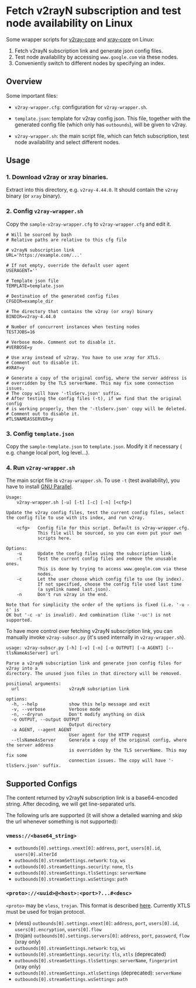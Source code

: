 # Fetch v2rayN subscription and test node availability on Linux

Some wrapper scripts for [v2ray-core](https://github.com/v2ray/v2ray-core/releases)
and [xray-core](https://github.com/XTLS/Xray-core)
on Linux:

1. Fetch v2rayN subscription link and generate json config files.
2. Test node availability by accessing `www.google.com` via these nodes.
3. Conveniently switch to different nodes by specifying an index.

## Overview

Some important files:

- `v2ray-wrapper.cfg`: configuration for `v2ray-wrapper.sh`.

- `template.json`: template for v2ray config json. This file, together with
  the generated config file (which only has `outbounds`), will be given to
  v2ray.

- `v2ray-wrapper.sh`: the main script file, which can fetch subscription,
  test node availability and select different nodes.

## Usage

### 1. Download v2ray or xray binaries.
Extract into this directory, e.g. `v2ray-4.44.0`. It should contain the
`v2ray` binary (or `xray` binary).

### 2. Config `v2ray-wrapper.sh`
Copy the `sample-v2ray-wrapper.cfg` to `v2ray-wrapper.cfg` and edit it.

```
# Will be sourced by bash
# Relative paths are relative to this cfg file

# v2rayN subscription link
URL='https://example.com/...'

# If not empty, override the default user agent
USERAGENT=''

# Template json file
TEMPLATE=template.json

# Destination of the generated config files
CFGDIR=example_dir

# The directory that contains the v2ray (or xray) binary
BINDIR=v2ray-4.44.0

# Number of concurrent instances when testing nodes
TESTJOBS=16

# Verbose mode. Comment out to disable it.
#VERBOSE=y

# Use xray instead of v2ray. You have to use xray for XTLS.
# Comment out to disable it.
#XRAY=y

# Generate a copy of the original config, where the server address is
# overridden by the TLS serverName. This may fix some connection issues.
# The copy will have '-tlsServ.json' suffix.
# After testing the config files (-t), if we find that the original config
# is working properly, then the '-tlsServ.json' copy will be deleted.
# Comment out to disable it.
#TLSNAMEASSERVER=y
```

### 3. Config `template.json`
Copy the `sample-template.json` to `template.json`. Modify it if necessary (
e.g. change local port, log level...).

### 4. Run `v2ray-wrapper.sh`
The main script file is `v2ray-wrapper.sh`. To use `-t` (test availability),
you have to install [GNU Parallel](https://www.gnu.org/software/parallel/).

```
Usage:
    v2ray-wrapper.sh [-u] [-t] [-c] [-n] [<cfg>]

Update the v2ray config files, test the current config files, select
the config file to use with its index, and run v2ray.

    <cfg>   Config file for this script. Default is v2ray-wrapper.cfg.
            This file will be sourced, so you can even put your own
            scripts here.

Options:
    -u      Update the config files using the subscription link.
    -t      Test the current config files and remove the unusable ones.
            This is done by trying to access www.google.com via these
            nodes.
    -c      Let the user choose which config file to use (by index).
            If not specified, choose the config file used last time
            (a symlink named last.json).
    -n      Don't run v2ray in the end.

Note that for simplicity the order of the options is fixed (i.e. '-u -c' is
OK but '-c -u' is invalid). And combination (like '-uc') is not supported.
```

To have more control over fetching v2rayN subscription link, you can manually
invoke `v2ray-subscr.py` (it's used internally in `v2ray-wrapper.sh`).

```
usage: v2ray-subscr.py [-h] [-v] [-n] [-o OUTPUT] [-a AGENT] [--tlsNameAsServer] url

Parse a v2rayN subscription link and generate json config files for v2ray into a
directory. The unused json files in that directory will be removed.

positional arguments:
  url                   v2rayN subsription link

options:
  -h, --help            show this help message and exit
  -v, --verbose         Verbose mode
  -n, --dryrun          Don't modify anything on disk
  -o OUTPUT, --output OUTPUT
                        Output directory
  -a AGENT, --agent AGENT
                        User agent for the HTTP request
  --tlsNameAsServer     Generate a copy of the original config, where the server address
                        is overridden by the TLS serverName. This may fix some
                        connection issues. The copy will have '-tlsServ.json' suffix.
```


## Supported Configs

The content returned by v2rayN subscription link is a base64-encoded string.
After decoding, we will get line-separated urls.

The following urls are supported (it will show a detailed warning and skip
the url whenever something is not supported):

### `vmess://<base64_string>`

- `outbounds[0].settings.vnext[0]`:
  `address`, `port`, `users[0].id`, `users[0].alterId`
- `outbounds[0].streamSettings.network`:
  `tcp`, `ws`
- `outbounds[0].streamSettings.security`:
  `none`, `tls`
- `outbounds[0].streamSettings.tlsSettings`:
  `serverName`
- `outbounds[0].streamSettings.wsSettings`:
  `path`

### `<proto>://<uuid>@<host>:<port>?...#<desc>`

`<proto>` may be `vless`, `trojan`. This format is described [here](https://github.com/XTLS/Xray-core/issues/91). Currently XTLS must be used for trojan protocol.

- (vless) `outbounds[0].settings.vnext[0]`:
  `address`, `port`, `users[0].id`, `users[0].encryption`, `users[0].flow`
- (trojan) `outbounds[0].settings.servers[0]`:
  `address`, `port`, `password`, `flow` (xray only)
- `outbounds[0].streamSettings.network`:
  `tcp`, `ws`
- `outbounds[0].streamSettings.security`:
  `tls`, `xtls` (deprecated)
- `outbounds[0].streamSettings.tlsSettings`:
  `serverName`, `fingerprint` (xray only)
- `outbounds[0].streamSettings.xtlsSettings` (deprecated):
  `serverName`
- `outbounds[0].streamSettings.wsSettings`:
  `path`


